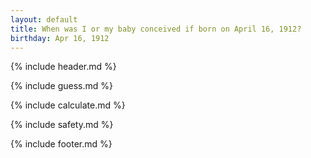 ```yaml
---
layout: default
title: When was I or my baby conceived if born on April 16, 1912?
birthday: Apr 16, 1912
---
```


{% include header.md %}

{% include guess.md %}

{% include calculate.md %}

{% include safety.md %}

{% include footer.md %}



